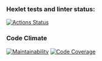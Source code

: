 ### Hexlet tests and linter status:
[![Actions Status](https://github.com/SvetlanaPolunina/fullstack-javascript-project-44/actions/workflows/hexlet-check.yml/badge.svg)](https://github.com/SvetlanaPolunina/fullstack-javascript-project-44/actions)
### Code Climate
[![Maintainability](https://qlty.sh/badges/c7b1eb40-41d6-44f6-8d30-304318540297/maintainability.png)](https://qlty.sh/gh/SvetlanaPolunina/projects/fullstack-javascript-project-44)
[![Code Coverage](https://qlty.sh/badges/c7b1eb40-41d6-44f6-8d30-304318540297/test_coverage.png)](https://qlty.sh/gh/SvetlanaPolunina/projects/fullstack-javascript-project-44)
